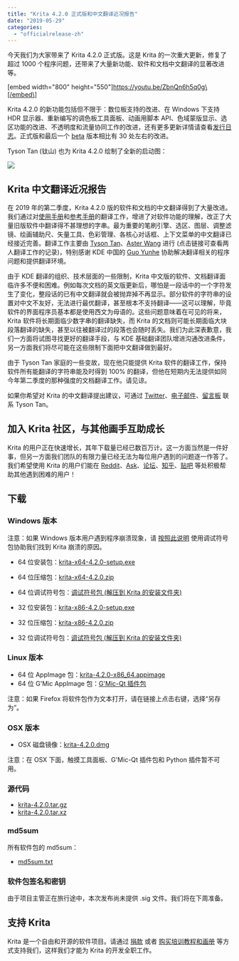 ```yaml
---
title: "Krita 4.2.0 正式版和中文翻译近况报告"
date: "2019-05-29"
categories: 
  - "officialrelease-zh"
---
```


今天我们为大家带来了 Krita 4.2.0 正式版。这是 Krita 的一次重大更新，修复了超过 1000 个程序问题，还带来了大量新功能、软件和文档中文翻译的显著改进等。

\[embed width="800" height="550"\]https://youtu.be/ZbnQn6h5q0g\[/embed\]

Krita 4.2.0 的新功能包括但不限于：数位板支持的改进、在 Windows 下支持 HDR 显示器、重新编写的调色板工具面板、动画用脚本 API、色域蒙版显示、选区功能的改进、不透明度和流量协同工作的改进，还有更多更新详情请查看[发行日志](https://krita.org/en/krita-4-2-release-notes/)。正式版和最后一个 [beta](https://krita.org/en/item/krita-4-2-0-beta-released/) 版本相比有 30 处左右的改进。

Tyson Tan (钛山) 也为 Krita 4.2.0 绘制了全新的启动图：

[![](/images/posts/2019/electrichearts_20190316_kiki_a_sm-2.png)](/images/posts/2019/electrichearts_20190316_kiki_a_sm-2.png)

## Krita 中文翻译近况报告

在 2019 年的第二季度，Krita 4.2.0 版的软件和文档的中文翻译得到了大量改进。我们通过对[使用手册](https://docs.krita.org/zh_CN/user_manual.html)和[参考手册](https://docs.krita.org/zh_CN/reference_manual.html)的翻译工作，增进了对软件功能的理解，改正了大量旧版软件中翻译得不甚理想的字串。最为重要的笔刷引擎、选区、图层、调整滤镜、绘画辅助尺、矢量工具、色彩管理、各核心对话框、上下文菜单的中文翻译已经接近完善。翻译工作主要由 [Tyson Tan](https://crowdin.com/profile/tysontan/activity)、[Aster Wang](https://crowdin.com/profile/Aster-the-Med-Stu/activity) 进行 (点击链接可查看两人翻译工作的记录)，特别感谢 KDE 中国的 [Guo Yunhe](https://crowdin.com/profile/guoyunhe/activity) 协助解决翻译相关的程序问题和提供翻译环境。

由于 KDE 翻译的组织、技术层面的一些限制，Krita 中文版的软件、文档翻译面临许多不便和困难。例如每次文档的英文版更新后，哪怕是一段话中的一个字符发生了变化，整段话的已有中文翻译就会被抛弃掉不再显示。部分软件的字符串的设置对中文不友好，无法进行最优翻译，甚至根本不支持翻译——这可以理解，毕竟软件的界面程序员基本都是使用西文为母语的。这些问题意味着在可见的将来，Krita 软件将长期面临少数字串的翻译缺失，而 Krita 的文档则可能长期面临大块段落翻译的缺失，甚至以往被翻译过的段落也会随时丢失。我们为此深表歉意，我们一方面将试图寻找更好的翻译手段，与 KDE 基础翻译团队增进沟通改进条件，另一方面我们将尽可能在这些限制下面把中文翻译做到最好。

由于 Tyson Tan 家庭的一些变故，现在他只能提供 Krita 软件的翻译工作，保持软件所有能翻译的字符串能及时得到 100% 的翻译，但他在短期内无法提供如同今年第二季度的那种强度的文档翻译工作。请见谅。

如果你希望对 Krita 的中文翻译提出建议，可通过 [Twitter](https://twitter.com/TysonTanX)、[电子邮件](mailto:tysontanx@gmail.com)、[留言板](https://tysontan.com/message-board/) 联系 Tyson Tan。

## 加入 Krita 社区，与其他画手互助成长

Krita 的用户正在快速增长，其年下载量已经已数百万计。这一方面当然是一件好事，但另一方面我们团队的有限力量已经无法为每位用户遇到的问题逐一作答了。我们希望使用 Krita 的用户们能在 [Reddit](https://reddit.com/r/krita)、[Ask](https://ask.krita.org)、[论坛](https://forum.kde.org/viewforum.php?f=136)、[知乎](https://www.zhihu.com/search?q=krita&type=content)、[贴吧](https://tieba.baidu.com/f?kw=krita&ie=utf-8) 等处积极帮助其他遇到困难的用户！

## 下载

### Windows 版本

注意：如果 Windows 版本用户遇到程序崩溃现象，请 [按照此说明](https://docs.krita.org/en/reference_manual/dr_minw_debugger.html#dr-minw) 使用调试符号包协助我们找到 Krita 崩溃的原因。

- 64 位安装包：[krita-x64-4.2.0-setup.exe](https://download.kde.org/stable/krita/4.2.0/krita-x64-4.2.0-setup.exe)
- 64 位压缩包：[krita-x64-4.2.0.zip](https://download.kde.org/stable/krita/4.2.0/krita-x64-4.2.0.zip)
- 64 位调试符号包：[调试符号包 (解压到 Krita 的安装文件夹)](https://download.kde.org/stable/krita/4.2.0/krita-x64-4.2.0-dbg.zip)

- 32 位安装包：[krita-x86-4.2.0-setup.exe](https://download.kde.org/stable/krita/4.2.0/krita-x86-4.2.0-setup.exe)
- 32 位压缩包：[krita-x86-4.2.0.zip](https://download.kde.org/stable/krita/4.2.0/krita-x86-4.2.0.zip)
- 32 位调试符号包：[调试符号包 (解压到 Krita 的安装文件夹)](https://download.kde.org/stable/krita/4.2.0/krita-x86-4.2.0-dbg.zip)

### Linux 版本

- 64 位 AppImage 包：[krita-4.2.0-x86_64.appimage](https://download.kde.org/stable/krita/4.2.0/krita-4.2.0-x86_64.appimage)
- 64 位 G'Mic AppImage 包：[G'Mic-Qt 插件包](https://download.kde.org/stable/krita/4.2.0/gmic_krita_qt-x86_64.appimage)

注意：如果 Firefox 将软件包作为文本打开，请在链接上点击右键，选择“另存为”。

### OSX 版本

- OSX 磁盘镜像：[krita-4.2.0.dmg](https://download.kde.org/stable/krita/4.2.0/krita-4.2.0.dmg)

注意：在 OSX 下面，触摸工具面板、G'Mic-Qt 插件包和 Python 插件暂不可用。

### 源代码

- [krita-4.2.0.tar.gz](https://download.kde.org/stable/krita/4.2.0/krita-4.2.0.tar.gz)
- [krita-4.2.0.tar.xz](https://download.kde.org/stable/krita/4.2.0/krita-4.2.0.tar.xz)

### md5sum

所有软件包的 md5sum：

- [md5sum.txt](https://download.kde.org/stable/krita/4.2.0/md5sum.txt)

### 软件包签名和密钥

由于项目主管正在旅行途中，本次发布尚未提供 .sig 文件。我们将在下周准备。

## 支持 Krita

Krita 是一个自由和开源的软件项目。请通过 [捐款](https://krita.org/en/support-us/donations/) 或者 [购买培训教程和画册](https://krita.org/en/support-us/shop) 等方式支持我们，这样我们才能为 Krita 的开发全职工作。
